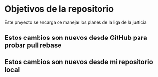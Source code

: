 # Objetivos de la repositorio

Este proyecto se encarga de manejar los planes de la liga de la justicia


## Estos cambios son nuevos desde GitHub para probar pull rebase
## Estos cambios son nuevos desde mi repositorio local

